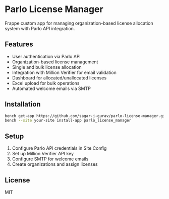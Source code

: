 # Parlo License Manager

Frappe custom app for managing organization-based license allocation system with Parlo API integration.

## Features

- User authentication via Parlo API
- Organization-based license management
- Single and bulk license allocation
- Integration with Million Verifier for email validation
- Dashboard for allocated/unallocated licenses
- Excel upload for bulk operations
- Automated welcome emails via SMTP

## Installation

```bash
bench get-app https://github.com/sagar-j-gurav/parlo-license-manager.git
bench --site your-site install-app parlo_license_manager
```

## Setup

1. Configure Parlo API credentials in Site Config
2. Set up Million Verifier API key
3. Configure SMTP for welcome emails
4. Create organizations and assign licenses

## License

MIT